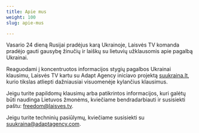 ```yaml
---
title: Apie mus
weight: 100
slug: apie-mus

---
```

Vasario 24 dieną Rusijai pradėjus karą Ukrainoje, Laisvės TV komanda pradėjo gauti gausybę žinučių ir laiškų su lietuvių užklausomis apie pagalbą Ukrainai.

Reaguodami į koncentruotos informacijos stygių pagalbos Ukrainai klausimu, Laisvės TV kartu su Adapt Agency iniciavo projektą [suukraina.lt](http://suukaina.lt/), kurio tikslas atliepti dažniausiai visuomenėje kylančius klausimus.

Jeigu turite papildomų klausimų arba patikrintos informacijos, kuri galėtų būti naudinga Lietuvos žmonėms, kviečiame bendradarbiauti ir susisiekti paštu: [freedom@laisves.tv](mailto:freedom@laisves.tv).

Jeigu turite techninių pasiūlymų, kviečiame susisiekti su [suukraina@adaptagency.com](mailto:suukraina@adaptagency.com).